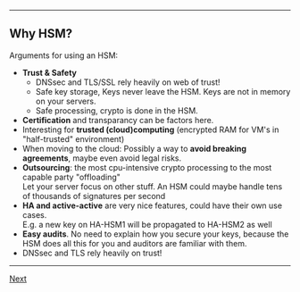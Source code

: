 ------------------------
## Why HSM?
Arguments for using an HSM:

-   **Trust & Safety**
    -   DNSsec and TLS/SSL rely heavily on web of trust!
    -   Safe key storage, Keys never leave the HSM. Keys are not in memory on your servers.
    -   Safe processing, crypto is done in the HSM.
-   **Certification** and transparancy can be factors here.
-   Interesting for **trusted (cloud)computing** (encrypted RAM for VM's in "half-trusted" environment)
-   When moving to the cloud: Possibly a way to **avoid breaking agreements**, maybe even avoid legal risks.
-   **Outsourcing**: the most cpu-intensive crypto processing to the most
    capable party "offloading"\
    Let your server focus on other stuff. An HSM could maybe handle tens
    of thousands of signatures per second
-   **HA and active-active** are very nice features, could have their own
    use cases.\
    E.g. a new key on HA-HSM1 will be propagated to HA-HSM2 as well  
-   **Easy audits**. No need to explain how you secure your keys, because
    the HSM does all this for you and auditors are familiar with them.
-   DNSsec and TLS rely heavily on trust!

---------------------
[Next](https://github.com/niek-sidn/hsm_workshop/blob/main/Slide10.md)
